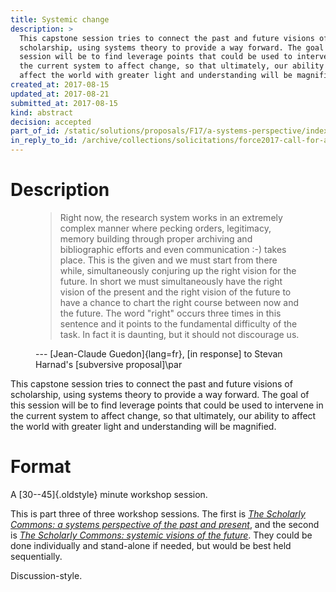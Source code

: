 ```yaml
---
title: Systemic change
description: >
  This capstone session tries to connect the past and future visions of
  scholarship, using systems theory to provide a way forward. The goal of this
  session will be to find leverage points that could be used to intervene in
  the current system to affect change, so that ultimately, our ability to
  affect the world with greater light and understanding will be magnified.
created_at: 2017-08-15
updated_at: 2017-08-21
submitted_at: 2017-08-15
kind: abstract
decision: accepted
part_of_id: /static/solutions/proposals/F17/a-systems-perspective/index.*
in_reply_to_id: /archive/collections/solicitations/force2017-call-for-abstracts.warc.gz
---
```


# Description

<figure class="bq grab">

> Right now, the research system works in an extremely complex manner where
> pecking orders, legitimacy, memory building through proper archiving and
> bibliographic efforts and even communication :-) takes place. This is the
> given and we must start from there while, simultaneously conjuring up the
> right vision for the future. In short we must simultaneously have the right
> vision of the present and the right vision of the future to have a chance to
> chart the right course between now and the future. The word "right" occurs
> three times in this sentence and it points to the fundamental difficulty of
> the task. In fact it is daunting, but it should not discourage us.

<figcaption>--- [Jean-Claude Guedon]{lang=fr}, [in response] to Stevan Harnad's [subversive proposal]\par</figcaption>
</figure>

This capstone session tries to connect the past and future visions of
scholarship, using systems theory to provide a way forward. The goal of this
session will be to find leverage points that could be used to intervene in the
current system to affect change, so that ultimately, our ability to affect the
world with greater light and understanding will be magnified.

# Format

A [30--45]{.oldstyle} minute workshop session.

This is part three of three workshop sessions. The first is <cite>[The
Scholarly Commons: a systems perspective of the past and present][1]</cite>,
and the second is <cite>[The Scholarly Commons: systemic visions of the
future][2]</cite>. They could be done individually and stand-alone if needed,
but would be best held sequentially.

Discussion-style.

[in response]: https://groups.google.com/d/msg/bit.listserv.vpiej-l/BoKENhK0_00/dTJSjKmzObYJ
[subversive proposal]: https://groups.google.com/forum/?hl=en#!topic/bit.listserv.vpiej-l/BoKENhK0_00
[1]: <../1/>
[2]: <../2/>
